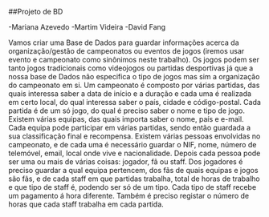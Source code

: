 ##Projeto de BD

-Mariana Azevedo
-Martim Videira
-David Fang

Vamos criar uma Base de Dados para guardar informações acerca da
organização/gestão de campeonatos ou eventos de jogos (iremos usar
evento e campeonato como sinônimos neste trabalho).
Os jogos podem ser tanto jogos tradicionais como videojogos ou partidas
desportivas já que a nossa base de Dados não especifica o tipo de jogos mas
sim a organização do campeonato em si.
Um campeonato é composto por várias partidas, das quais interessa saber a
data de início e a duração e cada uma é realizada em certo local, do qual
interessa saber o país, cidade e código-postal.
Cada partida é de um só jogo, do qual é preciso saber o nome e tipo de jogo.
Existem várias equipas, das quais importa saber o nome, país e e-mail. Cada
equipa pode participar em várias partidas, sendo então guardada a sua
classificação final e recompensa.
Existem várias pessoas envolvidas no campeonato, e de cada uma é
necessário guardar o NIF, nome, número de telemóvel, email, local onde vive
e nacionalidade. Depois cada pessoa pode ser uma ou mais de várias coisas:
jogador, fã ou staff. Dos jogadores é preciso guardar a qual equipa
pertencem, dos fãs de quais equipas e jogos são fãs, e de cada staff em que
partidas trabalha, total de horas de trabalho e que tipo de staff é, podendo ser
só de um tipo. Cada tipo de staff recebe um pagamento á hora diferente.
Também é preciso registar o número de horas que cada staff trabalha em
cada partida.
